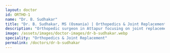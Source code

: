 ```yaml
---
layout: doctor
id: ORTHO-1
name: "Dr. B. Sudhakar"
title: "Dr. B. Sudhakar, MS (Osmania) | Orthopedics & Joint Replacement — Attapur, Hyderabad"
description: "Orthopedic surgeon in Attapur focusing on joint replacement, fracture & trauma care, sports injuries and arthritis management."
image: /assets/images/doctor-images/dr-b-sudhakar.webp
speciality: "Orthopedics & Joint Replacement"
permalink: /doctors/dr-b-sudhakar
---
```


